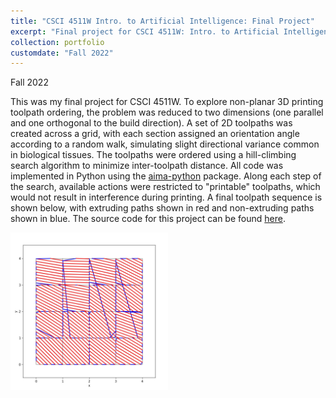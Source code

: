 ```yaml
---
title: "CSCI 4511W Intro. to Artificial Intelligence: Final Project"
excerpt: "Final project for CSCI 4511W: Intro. to Artificial Intelligence, titled <i>Sequencing Tissue-Imitating 3D Printer Toolpaths for Time-Optimal Printing Under Printability Constraints</i>. <br/><img src='/images/sample_tiling_44.jpg' width='50%'>"
collection: portfolio
customdate: "Fall 2022"
---
```


<p class="page__date"><strong><i class="fa fa-fw fa-calendar" aria-hidden="true"></i> </strong>Fall 2022</p>

This was my final project for CSCI 4511W. To explore non-planar 3D printing toolpath ordering, the problem was reduced to two dimensions (one parallel and one orthogonal to the build direction). A set of 2D toolpaths was created across a grid, with each section assigned an orientation angle according to a random walk, simulating slight directional variance common in biological tissues. The toolpaths were ordered using a hill-climbing search algorithm to minimize inter-toolpath distance. All code was implemented in Python using the <a href="https://github.com/aimacode/aima-python" target="_blank">aima-python</a> package. Along each step of the search, available actions were restricted to "printable" toolpaths, which would not result in interference during printing. A final toolpath sequence is shown below, with extruding paths shown in red and non-extruding paths shown in blue. The source code for this project can be found <a href="https://github.com/Spenbert02/CSCI-4511W-Final-Project" target="_blank">here</a>.

<img src="/images/sample_tiling_44.jpg" width="50%">
